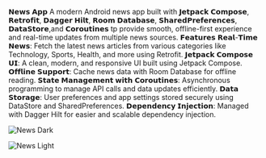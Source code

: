 𝗡𝗲𝘄𝘀 𝗔𝗽𝗽
A modern Android news app built with 𝗝𝗲𝘁𝗽𝗮𝗰𝗸 𝗖𝗼𝗺𝗽𝗼𝘀𝗲, 𝗥𝗲𝘁𝗿𝗼𝗳𝗶𝘁, 𝗗𝗮𝗴𝗴𝗲𝗿 𝗛𝗶𝗹𝘁, 𝗥𝗼𝗼𝗺 𝗗𝗮𝘁𝗮𝗯𝗮𝘀𝗲, 𝗦𝗵𝗮𝗿𝗲𝗱𝗣𝗿𝗲𝗳𝗲𝗿𝗲𝗻𝗰𝗲𝘀, 𝗗𝗮𝘁𝗮𝗦𝘁𝗼𝗿𝗲,and 𝗖𝗼𝗿𝗼𝘂𝘁𝗶𝗻𝗲𝘀 tp provide smooth, offline-first experience and real-time updates from multiple news sources.
𝗙𝗲𝗮𝘁𝘂𝗿𝗲𝘀
𝗥𝗲𝗮𝗹-𝗧𝗶𝗺𝗲 𝗡𝗲𝘄𝘀: Fetch the latest news articles from various categories like Technology, Sports, Health, and more using Retrofit.
𝗝𝗲𝘁𝗽𝗮𝗰𝗸 𝗖𝗼𝗺𝗽𝗼𝘀𝗲 𝗨𝗜: A clean, modern, and responsive UI built using Jetpack Compose.
𝗢𝗳𝗳𝗹𝗶𝗻𝗲 𝗦𝘂𝗽𝗽𝗼𝗿𝘁: Cache news data with Room Database for offline reading.
𝗦𝘁𝗮𝘁𝗲 𝗠𝗮𝗻𝗮𝗴𝗲𝗺𝗲𝗻𝘁 𝘄𝗶𝘁𝗵 𝗖𝗼𝗿𝗼𝘂𝘁𝗶𝗻𝗲𝘀: Asynchronous programming to manage API calls and data updates efficiently.
𝗗𝗮𝘁𝗮 𝗦𝘁𝗼𝗿𝗮𝗴𝗲: User preferences and app settings stored securely using DataStore and SharedPreferences.
𝗗𝗲𝗽𝗲𝗻𝗱𝗲𝗻𝗰𝘆 𝗜𝗻𝗷𝗲𝗰𝘁𝗶𝗼𝗻: Managed with Dagger Hilt for easier and scalable dependency injection.



![News Dark](https://github.com/user-attachments/assets/0574c147-8bdf-4cd0-b215-3fea16d0a0bb)

![News Light](https://github.com/user-attachments/assets/861efdbf-353e-4a48-836a-375bd50059dc)

